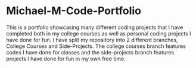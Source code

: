 # Michael-M-Code-Portfolio
This is a portfolio showcasing many different coding projects that I have completed both in my college courses as well as personal coding projects I have done for fun. I have split my repository into 2 different branches, College Courses and Side-Projects. The college courses branch features codes I have done for classes and the side-projects branch features projects I have done for fun in my own free time.
